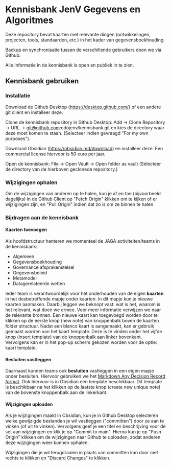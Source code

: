# Kennisbank JenV Gegevens en Algoritmes
Deze repository bevat kaarten met relevante dingen (ontwikkelingen, projecten, tools, standaarden, etc.) in het kader van gegevensboekhouding.

Backup en synchronisatie tussen de verschillende gebruikers doen we via Github.

Alle informatie in de kennisbank is open en publiek in te zien.

## Kennisbank gebruiken
### Installatie
Download de Github Desktop (https://desktop.github.com/) of een andere git client en installeer deze.

Clone de kennisbank repository in Github Desktop: Add -> Clone Repository -> URL -> git@github.com:cdojenv/kennisbank.git en kies de directory waar deze moet komen te staan. (Selecteer indien gevraagd "For my own purposes").

Download Obsidian (https://obsidian.md/download) en installeer deze. Een commercial license hiervoor is 50 euro per jaar.

Open de kennisbank: File -> Open Vault -> Open folder as vault (Selecteer de directory van de hierboven geclonede repository.)

### Wijzigingen ophalen
Om de wijzigingen van anderen op te halen, kun je af en toe (bijvoorbeeld dagelijks) in de Github Client op "Fetch Origin" klikken om te kijken of er wijzigingen zijn, en "Pull Origin" indien dat zo is om ze binnen te halen.

### Bijdragen aan de kennisbank
#### Kaarten toevoegen
Als hoofdstructuur hanteren we momenteel de JAGA activiteiten/teams in de kennisbank:
- Algemeen
- Gegevensboekhouding
- Governance afsprakenstelsel
- Gegevensbeleid
- Metamodel
- Datagerelateerde wetten

Ieder team is verantwoordelijk voor het onderhouden van de eigen **kaarten** in het desbetreffende mapje onder kaarten. In dit mapje kun je nieuwe kaarten aanmaken. Daarbij leggen we beknopt vast: wat is het, waarom is het relevant, wat doen we ermee. Voor meer informatie verwijzen we naar de relevante bronnen. Een nieuwe kaart kan toegevoegd worden door te klikken op de eerste knop (new note) van knoppenbalk boven de kaarten folder structuur. Nadat een blanco kaart is aangemaakt, kan er gebruik gemaakt worden van het kaart template. Deze is te vinden onder het vijfde knop (insert template) van de knoppenbalk aan linker bovenkant. Vervolgens kan er in het pop-up scherm gekozen worden voor de optie: kaart template. 

#### Besluiten vastleggen
Daarnaast kunnen teams ook **besluiten** vastleggen in een eigen mapje onder besluiten. Hiervoor gebruiken we het [Markdown Any Decision Record format](https://www.gegevensboekhouding.nl/markdown-any-decision-records-madr/). Ook hiervoor is in Obsidian een template beschikbaar. Dit template is beschikbaar na het klikken op de laatste knop (create new unique note) van de bovenste knoppenbalk aan de linkerkant.

#### Wijzigingen uploaden
Als je wijzigingen maakt in Obsidian, kun je in Github Desktop selecteren welke gewijzigde bestanden je wil vastleggen ("committen") door ze aan te vinken (of uit te vinken). Vervolgens geef je een titel en beschrijving voor de set aan wijzigingen en klik je op "Commit to main". Hierna kun je op "Push Origin" klikken om de wijzigingen naar Github te uploaden, zodat anderen deze wijzigingen weer kunnen ophalen.

Wijzigingen die je wil terugdraaien in plaats van committen kan door met rechts te klikken en "Discard Changes" te klikken.
